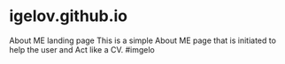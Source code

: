 # igelov.github.io
About ME landing page
This is a simple About ME page that is initiated to help the user and Act like a CV.
#imgelo
